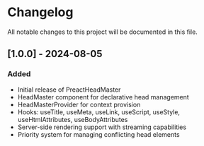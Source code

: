 # Changelog

All notable changes to this project will be documented in this file.

## [1.0.0] - 2024-08-05

### Added
- Initial release of PreactHeadMaster
- HeadMaster component for declarative head management
- HeadMasterProvider for context provision
- Hooks: useTitle, useMeta, useLink, useScript, useStyle, useHtmlAttributes, useBodyAttributes
- Server-side rendering support with streaming capabilities
- Priority system for managing conflicting head elements
